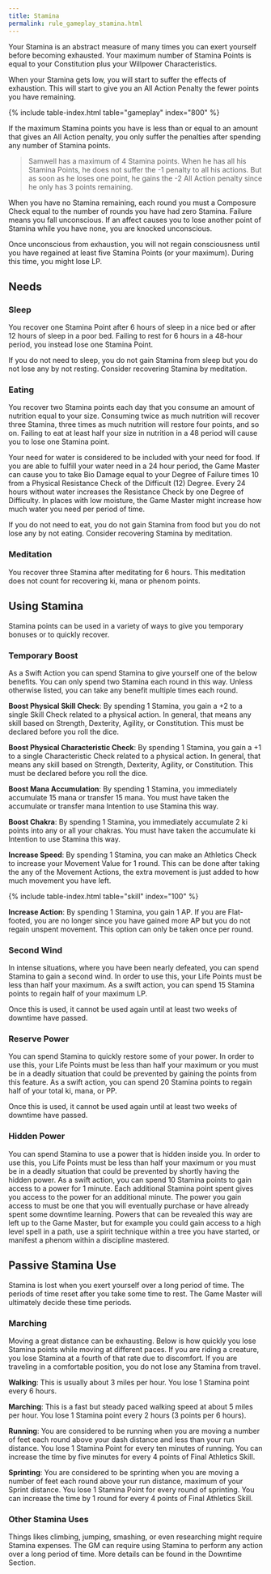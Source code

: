 ```yaml
---
title: Stamina
permalink: rule_gameplay_stamina.html
---
```


Your Stamina is an abstract measure of many times you can exert yourself before becoming exhausted. Your maximum number of Stamina Points is equal to your Constitution plus your Willpower Characteristics. 

When your Stamina gets low, you will start to suffer the effects of exhaustion. This will start to give you an All Action Penalty the fewer points you have remaining.

{% include table-index.html table="gameplay" index="800" %}

If the maximum Stamina points you have is less than or equal to an amount that gives an All Action penalty, you only suffer the penalties after spending any number of Stamina points.

> Samwell has a maximum of 4 Stamina points. When he has all his Stamina Points, he does not suffer the -1 penalty to all his actions. But as soon as he loses one point, he gains the -2 All Action penalty since he only has 3 points remaining.

When you have no Stamina remaining, each round you must a Composure Check equal to the number of rounds you have had zero Stamina. Failure means you fall unconscious. If an affect causes you to lose another point of Stamina while you have none, you are knocked unconscious. 

Once unconscious from exhaustion, you will not regain consciousness until you have regained at least five Stamina Points (or your maximum). During this time, you might lose LP.

## Needs

### Sleep
You recover one Stamina Point after 6 hours of sleep in a nice bed or after 12 hours of sleep in a poor bed. Failing to rest for 6 hours in a 48-hour period, you instead lose one Stamina Point.

If you do not need to sleep, you do not gain Stamina from sleep but you do not lose any by not resting. Consider recovering Stamina by meditation.

### Eating
You recover two Stamina points each day that you consume an amount of nutrition equal to your size. Consuming twice as much nutrition will recover three Stamina, three times as much nutrition will restore four points, and so on. Failing to eat at least half your size in nutrition in a 48 period will cause you to lose one Stamina point.

Your need for water is considered to be included with your need for food. If you are able to fulfill your water need in a 24 hour period, the Game Master can cause you to take Bio Damage equal to your Degree of Failure times 10 from a Physical Resistance Check of the Difficult (12) Degree. Every 24 hours without water increases the Resistance Check by one Degree of Difficulty. In places with low moisture, the Game Master might increase how much water you need per period of time.

If you do not need to eat, you do not gain Stamina from food but you do not lose any by not eating. Consider recovering Stamina by meditation.

### Meditation
You recover three Stamina after meditating for 6 hours. This meditation does not count for recovering ki, mana or phenom points.

## Using Stamina
Stamina points can be used in a variety of ways to give you temporary bonuses or to quickly recover.

### Temporary Boost
As a Swift Action you can spend Stamina to give yourself one of the below benefits. You can only spend two Stamina each round in this way. Unless otherwise listed, you can take any benefit multiple times each round.

**Boost Physical Skill Check**: By spending 1 Stamina, you gain a +2 to a single Skill Check related to a physical action. In general, that means any skill based on Strength, Dexterity, Agility, or Constitution. This must be declared before you roll the dice.

**Boost Physical Characteristic Check**: By spending 1 Stamina, you gain a +1 to a single Characteristic Check related to a physical action. In general, that means any skill based on Strength, Dexterity, Agility, or Constitution. This must be declared before you roll the dice.

**Boost Mana Accumulation**: By spending 1 Stamina, you immediately accumulate 15 mana or transfer 15 mana. You must have taken the accumulate or transfer mana Intention to use Stamina this way.

**Boost Chakra**: By spending 1 Stamina, you immediately accumulate 2 ki points into any or all your chakras. You must have taken the accumulate ki Intention to use Stamina this way.

**Increase Speed**: By spending 1 Stamina, you can make an Athletics Check to increase your Movement Value for 1 round. This can be done after taking the any of the Movement Actions, the extra movement is just added to how much movement you have left. 

{% include table-index.html table="skill" index="100" %}

**Increase Action**: By spending 1 Stamina, you gain 1 AP. If you are Flat-footed, you are no longer since you have gained more AP but you do not regain unspent movement. This option can only be taken once per round.

### Second Wind
In intense situations, where you have been nearly defeated, you can spend Stamina to gain a second wind. In order to use this, your Life Points must be less than half your maximum. As a swift action, you can spend 15 Stamina points to regain half of your maximum LP. 

Once this is used, it cannot be used again until at least two weeks of downtime have passed.

### Reserve Power
You can spend Stamina to quickly restore some of your power. In order to use this, your Life Points must be less than half your maximum or you must be in a deadly situation that could be prevented by gaining the points from this feature. As a swift action, you can spend 20 Stamina points to regain half of your total ki, mana, or PP.

Once this is used, it cannot be used again until at least two weeks of downtime have passed.

### Hidden Power
You can spend Stamina to use a power that is hidden inside you. In order to use this, you Life Points must be less than half your maximum or you must be in a deadly situation that could be prevented by shortly having the hidden power. As a swift action, you can spend 10 Stamina points to gain access to a power for 1 minute. Each additional Stamina point spent gives you access to the power for an additional minute. The power you gain access to must be one that you will eventually purchase or have already spent some downtime learning. Powers that can be revealed this way are left up to the Game Master, but for example you could gain access to a high level spell in a path, use a spirit technique within a tree you have started, or manifest a phenom within a discipline mastered.

## Passive Stamina Use
Stamina is lost when you exert yourself over a long period of time.
The periods of time reset after you take some time to rest. The Game Master will ultimately decide these time periods.

### Marching
Moving a great distance can be exhausting. Below is how quickly you lose Stamina points while moving at different paces. If you are riding a creature, you lose Stamina at a fourth of that rate due to discomfort. If you are traveling in a comfortable position, you do not lose any Stamina from travel.

**Walking**: This is usually about 3 miles per hour. You lose 1 Stamina point every 6 hours.

**Marching**: This is a fast but steady paced walking speed at about 5 miles per hour. You lose 1 Stamina point every 2 hours (3 points per 6 hours).

**Running**: You are considered to be running when you are moving a number of feet each round above your dash distance and less than your run distance. You lose 1 Stamina Point for every ten minutes of running. You can increase the time by five minutes for every 4 points of Final Athletics Skill. 

**Sprinting**: You are considered to be sprinting when you are moving a number of feet each round above your run distance, maximum of your Sprint distance. You lose 1 Stamina Point for every round of sprinting. You can increase the time by 1 round for every 4 points of Final Athletics Skill.

### Other Stamina Uses
Things likes climbing, jumping, smashing, or even researching might require Stamina expenses. The GM can require using Stamina to perform any action over a long period of time. More details can be found in the Downtime Section.
